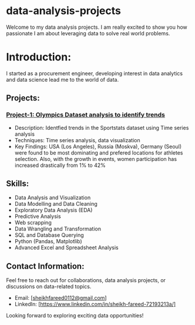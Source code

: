 # data-analysis-projects

Welcome to my data analysis projects. I am really excited to show you how passionate I am about leveraging data to solve real world problems.

# Introduction:

I started as a procurement engineer, developing interest in data analytics and data science lead me to the world of data. 

## Projects:

### [Project-1: Olympics Dataset analysis to identify trends](Project-1-Olympics-Dataset-analysis-to-identify-trends/)
- Description: Identfied trends in the Sportstats dataset using Time series analysis
- Techniques: Time series analysis, data visualization
- Key Findings: USA (Los Angeles), Russia (Moskva), Germany (Seoul) were found to be most dominating and prefered locations for athletes selection. Also, with the growth in events, women participation has increased drastically from 1% to 42%

## Skills:

- Data Analysis and Visualization
- Data Modelling and Data Cleaning 
- Exploratory Data Analysis (EDA)
- Predictive Analysis
- Web scrapping
- Data Wrangling and Transformation
- SQL and Database Querying
- Python (Pandas, Matplotlib)
- Advanced Excel and Spreadsheet Analysis

## Contact Information:

Feel free to reach out for collaborations, data analysis projects, or discussions on data-related topics.

- Email: [sheikhfareed0112@gmail.com]
- LinkedIn: [https://www.linkedin.com/in/sheikh-fareed-72193213a/]

Looking forward to exploring exciting data opportunities!
